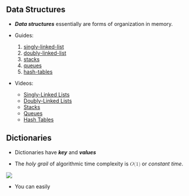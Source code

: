 ## Data Structures

- **_Data structures_** essentially are forms of organization in memory.

- Guides:
	1. [singly-linked-list](singly-linked-list.md)
	2. [doubly-linked-list](doubly-linked-list.md)
	3. [stacks](stacks.md)
	4. [queues](queues.md)
	5. [hash-tables](hash-tables.md)


- Videos:
	- [Singly-Linked Lists](https://cs50.harvard.edu/x/2025/shorts/singly_linked_lists/)
	- [Doubly-Linked Lists](https://cs50.harvard.edu/x/2025/shorts/doubly_linked_lists/)
	- [Stacks](https://cs50.harvard.edu/x/2025/shorts/stacks/)
	- [Queues](https://cs50.harvard.edu/x/2025/shorts/queues/)
	- [Hash Tables](https://cs50.harvard.edu/x/2025/shorts/hash_tables/)



## Dictionaries

- Dictionaries have **_key_** and **_values_**

- The _holy grail_ of algorithmic time complexity is <math xmlns="http://www.w3.org/1998/Math/MathML">
  <mi>O</mi>
  <mo stretchy="false">(</mo>
  <mn>1</mn>
  <mo stretchy="false">)</mo>
</math> or _constant time_.

![](dicts-running-time.png)

- You can easily 